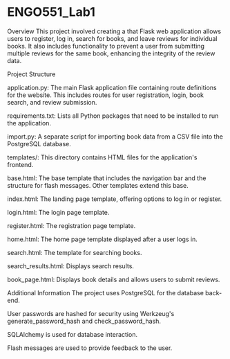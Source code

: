 # ENGO551_Lab1

Overview
This project involved creating a that Flask web application allows users to register, log in, search for books, and leave reviews for individual books. It also includes functionality to prevent a user from submitting multiple reviews for the same book, enhancing the integrity of the review data.

Project Structure

application.py: The main Flask application file containing route definitions for the website. This includes routes for user registration, login, book search, and review submission.

requirements.txt: Lists all Python packages that need to be installed to run the application.

import.py: A separate script for importing book data from a CSV file into the PostgreSQL database.

templates/: This directory contains HTML files for the application's frontend.

base.html: The base template that includes the navigation bar and the structure for flash messages. Other templates extend this base.

index.html: The landing page template, offering options to log in or register.

login.html: The login page template.

register.html: The registration page template.

home.html: The home page template displayed after a user logs in.

search.html: The template for searching books.

search_results.html: Displays search results.

book_page.html: Displays book details and allows users to submit reviews.

Additional Information
The project uses PostgreSQL for the database back-end.

User passwords are hashed for security using Werkzeug's generate_password_hash and check_password_hash.

SQLAlchemy is used for database interaction.

Flash messages are used to provide feedback to the user.
